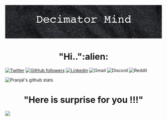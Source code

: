 <img src = https://github.com/PranjalBhardwaj11/PranjalBhardwaj11/blob/master/black-textile-952670-2.jpg>

<h1 align="center">
  "Hi..":alien:
  </h1>

[![Twitter](https://img.shields.io/twitter/follow/PranjalBhardwj?label=Follow&logo=twitter&style=plastic)](https://twitter.com/PranjalBhardwj)
[![GitHub followers](https://img.shields.io/github/followers/DecimatorMind?label=Follow&style=plastic&logo=github&logoColor=white&color=brightGreen)](https://www.github.com/DecimatorMind/)
[![Linkedin](https://img.shields.io/badge/Linkedin-Pranjal_Bhardwaj-blue?style=plastic-square&logo=Linkedin&logoColor=white&link=https://www.linkedin.com/in/pranjalbhardwaj1/)](https://www.linkedin.com/in/pranjalbhardwaj1/)
![Gmail](https://img.shields.io/badge/Gmail-DecimatorMind@gmail.com-red?style=plastic&logo=Gmail&logoColor=white)
![Discord](https://img.shields.io/badge/Discord-DecimatorMind-blueviolet?style=plastic&logo=Discord&logoColor=white)
![Reddit](https://img.shields.io/badge/Reddit-Back_up_nigge-red?style=plastic&logo=Reddit&logoColor=white&color=red)

![Pranjal's github stats](https://github-readme-stats.vercel.app/api?username=DecimatorMind&show_icons=true&title_color=fff&icon_color=79ff97&text_color=9f9f9f&bg_color=151515)



<h1 align="center">
  "Here is surprise for you !!!"
  </h1>
 
![](https://media.giphy.com/media/lgcUUCXgC8mEo/giphy.gif)
